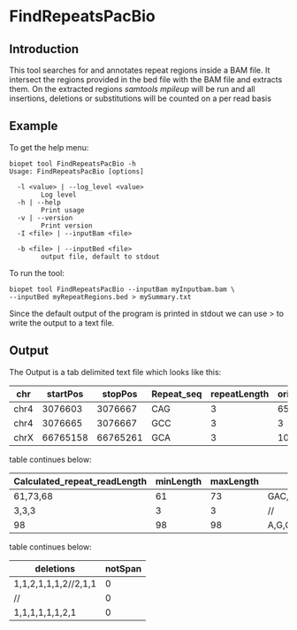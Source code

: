 # FindRepeatsPacBio

## Introduction
This tool searches for and annotates repeat regions inside a BAM file. 
It intersect the regions provided in the bed file with the BAM file and extracts them. 
On the extracted regions *samtools mpileup* will be run and all insertions, deletions or substitutions will be counted on a per read basis 



## Example
To get the help menu:
~~~
biopet tool FindRepeatsPacBio -h
Usage: FindRepeatsPacBio [options]

  -l <value> | --log_level <value>
        Log level
  -h | --help
        Print usage
  -v | --version
        Print version
  -I <file> | --inputBam <file>
        
  -b <file> | --inputBed <file>
        output file, default to stdout
~~~

To run the tool:
~~~
biopet tool FindRepeatsPacBio --inputBam myInputbam.bam \
--inputBed myRepeatRegions.bed > mySummary.txt
~~~
Since the default output of the program is printed in stdout we can use > to write the output to a text file.


## Output
The Output is a tab delimited text file which looks like this:

|chr  |startPos|stopPos |Repeat_seq|repeatLength|original_Repeat_readLength|
|-----|--------|--------|----------|------------|--------------------------|
|chr4 |3076603 |3076667 |CAG       |3     	|65                        |
|chr4 |3076665 |3076667 |GCC       |3           |3                         |
|chrX |66765158|66765261|GCA       |3           |104                       |

table continues below:

|Calculated_repeat_readLength|minLength|maxLength|inserts                              |
|----------------------------|---------|---------|-------------------------------------|
|61,73,68                    |61       |73       |GAC,G,T/A,C,G,G,A,G,A,G/C,C,C,A,C,A,G|
|3,3,3                       |3        |3        |//                                   |
|98                          |98       |98       |A,G,G                                |

table continues below:

|deletions           |notSpan|
|--------------------|-------|
|1,1,2,1,1,1,2//2,1,1|0      |
|//                  |0      |
|1,1,1,1,1,1,2,1     |0      |